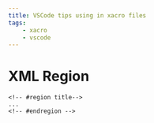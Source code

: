 ```yaml
---
title: VSCode tips using in xacro files
tags:
    - xacro
    - vscode
---
```



# XML Region
```
<!-- #region title-->
...
<!-- #endregion -->
```
